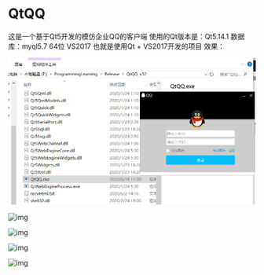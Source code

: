 # QtQQ
这是一个基于Qt5开发的模仿企业QQ的客户端
使用的Qt版本是：Qt5.14.1 数据库：myql5.7 64位  VS2017
也就是使用Qt + VS2017开发的项目
效果：

![image](https://github.com/TomShaoquan/QtQQ/blob/master/QtQQ1.png)

![img](https://github.com/TomShaoquan/QtQQ/blob/test/img/q1.png)

![img](https://github.com/TomShaoquan/QtQQ/blob/test/img/q2.png)

![img](https://github.com/TomShaoquan/QtQQ/blob/test/img/q3.png)

![img](https://github.com/TomShaoquan/QtQQ/blob/test/img/q4.png)

